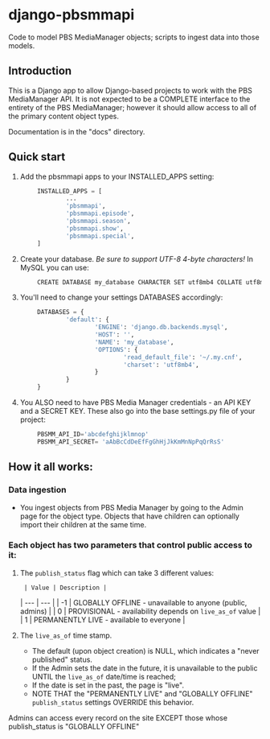 # django-pbsmmapi
Code to model PBS MediaManager objects; scripts to ingest data into those models.

## Introduction

This is a Django app to allow Django-based projects to work with the PBS MediaManager API.
It is not expected to be a COMPLETE interface to the entirety of the PBS MediaManager; however
it should allow access to all of the primary content object types.

Documentation is in the "docs" directory.

## Quick start

1. Add the pbsmmapi apps to your INSTALLED_APPS setting:

```python
        INSTALLED_APPS = [
                ...
                'pbsmmapi',
                'pbsmmapi.episode',
                'pbsmmapi.season',
                'pbsmmapi.show',
                'pbsmmapi.special',
        ]
```
        
2. Create your database.  *Be sure to support UTF-8 4-byte characters!*   In MySQL you can use:

```python
        CREATE DATABASE my_database CHARACTER SET utf8mb4 COLLATE utf8mb4_unicode_ci;
```
    
3. You'll need to change your settings DATABASES accordingly:

```python
        DATABASES = {
                'default': {
                        'ENGINE': 'django.db.backends.mysql',
                        'HOST': '',
                        'NAME': 'my_database',
                        'OPTIONS': {
                                'read_default_file': '~/.my.cnf',
                                'charset': 'utf8mb4',
                        }
                }
        }
```

4. You ALSO need to have PBS Media Manager credentials - an API KEY and a SECRET KEY.  These also go into the base settings.py file of your project:

```python
        PBSMM_API_ID='abcdefghijklmnop'
        PBSMM_API_SECRET= 'aAbBcCdDeEfFgGhHjJkKmMnNpPqQrRsS'
```
    
## How it all works:

### Data ingestion

* You ingest objects from PBS Media Manager by going to the Admin page for the object type.  Objects that have children can optionally import their children at the same time.

### Each object has two parameters that control public access to it:

1. The `publish_status` flag which can take 3 different values:

      	| Value | Description |
	|  ---  | --- |
	| -1 | GLOBALLY OFFLINE - unavailable to anyone (public, admins) |
	| 0 | PROVISIONAL - availability depends on `live_as_of` value  |
	| 1 | PERMANENTLY LIVE - available to everyone |

2. The `live_as_of` time stamp.

	* The default (upon object creation) is NULL, which indicates a "never published" status.
	* If the Admin sets the date in the future, it is unavailable to the public UNTIL the `live_as_of` date/time is reached;
	* If the date is set in the past, the page is "live".
	* NOTE THAT the "PERMANENTLY LIVE" and "GLOBALLY OFFLINE" `publish_status` settings OVERRIDE this behavior.

Admins can access every record on the site EXCEPT those whose publish_status is "GLOBALLY OFFLINE"


